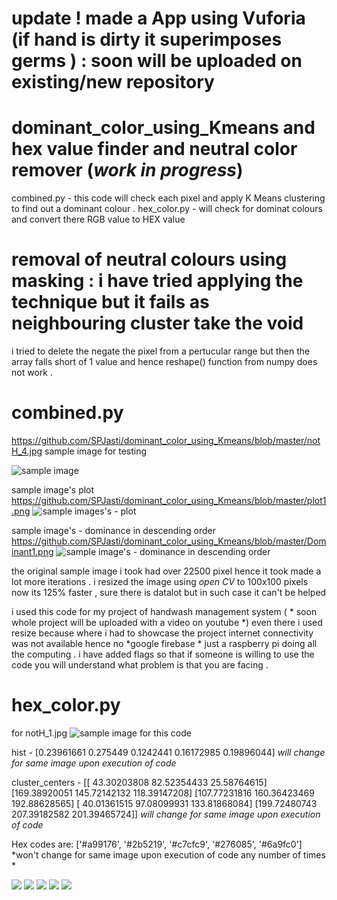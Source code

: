 # update ! made a App using Vuforia (if hand is dirty it superimposes germs ) : soon will be uploaded on existing/new repository 
# 
# dominant_color_using_Kmeans and hex value finder and neutral color remover (*work in progress*) 
combined.py - this code will check each pixel and apply K Means clustering to find out a dominant colour . 
hex_color.py - will check for dominat colours and convert there RGB value to HEX value 
# removal of neutral colours using masking : i have tried applying the technique but it fails as neighbouring cluster take the void 
i tried to delete the negate the pixel from a pertucular range but then the array falls short of 1 value and hence reshape() function from numpy does not work .

# combined.py
https://github.com/SPJasti/dominant_color_using_Kmeans/blob/master/notH_4.jpg
sample image for testing 

![sample image](https://github.com/SPJasti/dominant_color_using_Kmeans/blob/master/notH_4.jpg)

sample image's plot 
https://github.com/SPJasti/dominant_color_using_Kmeans/blob/master/plot1.png
![sample images's - plot ](https://github.com/SPJasti/dominant_color_using_Kmeans/blob/master/plot1.png)

sample image's - dominance in descending order
https://github.com/SPJasti/dominant_color_using_Kmeans/blob/master/Dominant1.png
![sample image's - dominance in descending order](https://github.com/SPJasti/dominant_color_using_Kmeans/blob/master/Dominant1.png)

the original sample image i took had over 22500 pixel hence it took made a lot more iterations .
i resized the image using *open CV* to 100x100 pixels now its 125% faster , sure there is datalot but in such case it can't be helped 

i used this code for my project of handwash management system ( * soon whole project will be uploaded with a video on youtube *)
even there i used resize because where i had to showcase the project internet connectivity was not available hence no *google firebase *
just a raspberry pi doing all the computing . i have added flags so that if someone is willing to use the code you will understand what 
problem is that you are facing .

# hex_color.py
for notH_1.jpg
![sample image for this code](https://github.com/SPJasti/dominant_color_using_Kmeans/blob/master/notH_1.jpg)

hist - [0.23961661 0.275449   0.1242441  0.16172985 0.19896044]
*will change for same image upon execution of code*

cluster_centers - [[ 43.30203808  82.52354433  25.58764615]
 [169.38920051 145.72142132 118.39147208]
 [107.77231816 160.36423469 192.88628565]
 [ 40.01361515  97.08099931 133.81868084]
 [199.72480743 207.39182582 201.39465724]]
 *will change for same image upon execution of code*

Hex codes are:  ['#a99176', '#2b5219', '#c7cfc9', '#276085', '#6a9fc0']
*won't change for same image upon execution of code any number of times *

![](https://github.com/SPJasti/dominant_color_using_Kmeans/blob/master/hex%20to%20rgb/1.PNG)
![](https://github.com/SPJasti/dominant_color_using_Kmeans/blob/master/hex%20to%20rgb/2.PNG)
![](https://github.com/SPJasti/dominant_color_using_Kmeans/blob/master/hex%20to%20rgb/3.PNG)
![](https://github.com/SPJasti/dominant_color_using_Kmeans/blob/master/hex%20to%20rgb/4.PNG)
![](https://github.com/SPJasti/dominant_color_using_Kmeans/blob/master/hex%20to%20rgb/5.PNG)


